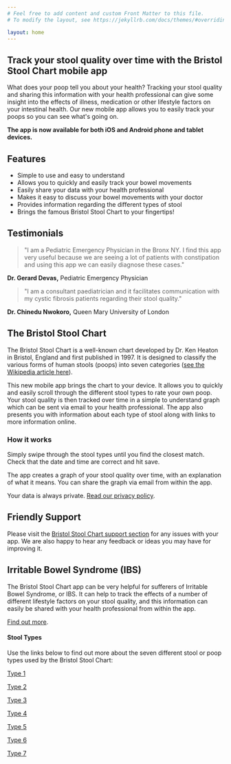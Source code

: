 ```yaml
---
# Feel free to add content and custom Front Matter to this file.
# To modify the layout, see https://jekyllrb.com/docs/themes/#overriding-theme-defaults

layout: home
---
```

## Track your stool quality over time with the Bristol Stool Chart mobile app

What does your poop tell you about your health? Tracking your stool quality and sharing this information with your health professional can give some insight into the effects of illness, medication or other lifestyle factors on your intestinal health. Our new mobile app allows you to easily track your poops so you can see what's going on.

**The app is now available for both iOS and Android phone and tablet devices.**

## Features

-   Simple to use and easy to understand
-   Allows you to quickly and easily track your bowel movements
-   Easily share your data with your health professional
-   Makes it easy to discuss your bowel movements with your doctor
-   Provides information regarding the different types of stool
-   Brings the famous Bristol Stool Chart to your fingertips!

## Testimonials

> "I am a Pediatric Emergency Physician in the Bronx NY. I find this app very useful because we are seeing a lot of patients with constipation and using this app we can easily diagnose these cases."

**Dr. Gerard Devas,** Pediatric Emergency Physician

> "I am a consultant paediatrician and it facilitates communication with my cystic fibrosis patients regarding their stool quality."

**Dr. Chinedu Nwokoro,** Queen Mary University of London

## The Bristol Stool Chart

The Bristol Stool Chart is a well-known chart developed by Dr. Ken Heaton in Bristol, England and first published in 1997. It is designed to classify the various forms of human stools (poops) into seven categories ([see the Wikipedia article here](http://en.wikipedia.org/wiki/Bristol_Stool_Scale)).

This new mobile app brings the chart to your device. It allows you to quickly and easily scroll through the different stool types to rate your own poop. Your stool quality is then tracked over time in a simple to understand graph which can be sent via email to your health professional. The app also presents you with information about each type of stool along with links to more information online.

### How it works

Simply swipe through the stool types until you find the closest match. Check that the date and time are correct and hit save.

The app creates a graph of your stool quality over time, with an explanation of what it means. You can share the graph via email from within the app.

Your data is always private. [Read our privacy policy](https://bristolstoolchart.net/privacy "Privacy").

## Friendly Support

Please visit the [Bristol Stool Chart support section](https://bristolstoolchart.net/support "Bristol Stool Scale Support") for any issues with your app. We are also happy to hear any feedback or ideas you may have for improving it.

## Irritable Bowel Syndrome (IBS)

The Bristol Stool Chart app can be very helpful for sufferers of Irritable Bowel Syndrome, or IBS. It can help to track the effects of a number of different lifestyle factors on your stool quality, and this information can easily be shared with your health professional from within the app.

[Find out more](https://bristolstoolchart.net/irritable-bowel-syndrome "Irritable Bowel Syndrome").

#### Stool Types

Use the links below to find out more about the seven different stool or poop types used by the Bristol Stool Chart:

[Type 1](https://bristolstoolchart.net/type-one "Bristol Stool Scale Type 1")  
  
[Type 2](https://bristolstoolchart.net/type-two "Bristol Stool Scale Type 2")  
  
[Type 3](https://bristolstoolchart.net/type-three "Bristol Stool Scale Type 3")  
  
[Type 4](https://bristolstoolchart.net/type-four "Bristol Stool Scale Type 4")  
  
[Type 5](https://bristolstoolchart.net/type-five "Bristol Stool Scale Type 5")  
  
[Type 6](https://bristolstoolchart.net/type-six "Bristol Stool Scale Type 6")  
  
[Type 7](https://bristolstoolchart.net/type-seven "Bristol Stool Scale Type 7")

